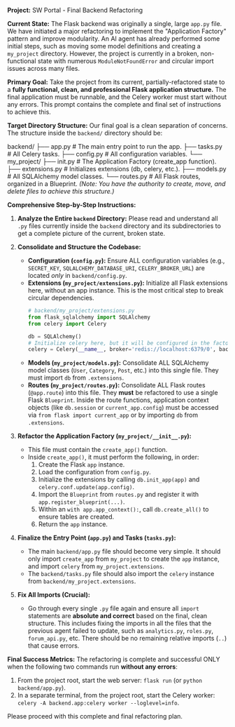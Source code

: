 **Project:** SW Portal - Final Backend Refactoring

**Current State:**
The Flask backend was originally a single, large `app.py` file. We have initiated a major refactoring to implement the "Application Factory" pattern and improve modularity. An AI agent has already performed some initial steps, such as moving some model definitions and creating a `my_project` directory. However, the project is currently in a broken, non-functional state with numerous `ModuleNotFoundError` and circular import issues across many files.

**Primary Goal:**
Take the project from its current, partially-refactored state to a **fully functional, clean, and professional Flask application structure.** The final application must be runnable, and the Celery worker must start without any errors. This prompt contains the complete and final set of instructions to achieve this.

**Target Directory Structure:**
Our final goal is a clean separation of concerns. The structure inside the `backend/` directory should be:

backend/
├── app.py              # The main entry point to run the app.
├── tasks.py            # All Celery tasks.
├── config.py           # All configuration variables.
└── my_project/
├── init.py     # The Application Factory (create_app function).
├── extensions.py   # Initializes extensions (db, celery, etc.).
├── models.py       # All SQLAlchemy model classes.
└── routes.py       # All Flask routes, organized in a Blueprint.
*(Note: You have the authority to create, move, and delete files to achieve this structure.)*

**Comprehensive Step-by-Step Instructions:**

1.  **Analyze the Entire `backend` Directory:** Please read and understand all `.py` files currently inside the `backend` directory and its subdirectories to get a complete picture of the current, broken state.

2.  **Consolidate and Structure the Codebase:**
    *   **Configuration (`config.py`):** Ensure ALL configuration variables (e.g., `SECRET_KEY`, `SQLALCHEMY_DATABASE_URI`, `CELERY_BROKER_URL`) are located *only* in `backend/config.py`.
    *   **Extensions (`my_project/extensions.py`):** Initialize all Flask extensions here, without an app instance. This is the most critical step to break circular dependencies.
        ```python
        # backend/my_project/extensions.py
        from flask_sqlalchemy import SQLAlchemy
        from celery import Celery

        db = SQLAlchemy()
        # Initialize celery here, but it will be configured in the factory
        celery = Celery(__name__, broker='redis://localhost:6379/0', backend='redis://localhost:6379/0')
        ```
    *   **Models (`my_project/models.py`):** Consolidate ALL SQLAlchemy model classes (`User`, `Category`, `Post`, etc.) into this single file. They must import `db` from `.extensions`.
    *   **Routes (`my_project/routes.py`):** Consolidate ALL Flask routes (`@app.route`) into this file. They **must** be refactored to use a single Flask `Blueprint`. Inside the route functions, application context objects (like `db.session` or `current_app.config`) must be accessed via `from flask import current_app` or by importing `db` from `.extensions`.

3.  **Refactor the Application Factory (`my_project/__init__.py`):**
    *   This file must contain the `create_app()` function.
    *   Inside `create_app()`, it must perform the following, in order:
        1.  Create the Flask `app` instance.
        2.  Load the configuration from `config.py`.
        3.  Initialize the extensions by calling `db.init_app(app)` and `celery.conf.update(app.config)`.
        4.  Import the `Blueprint` from `routes.py` and register it with `app.register_blueprint(...)`.
        5.  Within an `with app.app_context():`, call `db.create_all()` to ensure tables are created.
        6.  Return the `app` instance.

4.  **Finalize the Entry Point (`app.py`) and Tasks (`tasks.py`):**
    *   The main `backend/app.py` file should become very simple. It should only import `create_app` from `my_project` to create the `app` instance, and import `celery` from `my_project.extensions`.
    *   The `backend/tasks.py` file should also import the `celery` instance from `backend/my_project.extensions`.

5.  **Fix All Imports (Crucial):**
    *   Go through every single `.py` file again and ensure all `import` statements are **absolute and correct** based on the final, clean structure. This includes fixing the imports in all the files that the previous agent failed to update, such as `analytics.py`, `roles.py`, `forum_api.py`, etc. There should be no remaining relative imports (`..`) that cause errors.

**Final Success Metrics:**
The refactoring is complete and successful ONLY when the following two commands run **without any errors**:

1.  From the project root, start the web server: `flask run` (or `python backend/app.py`).
2.  In a separate terminal, from the project root, start the Celery worker: `celery -A backend.app:celery worker --loglevel=info`.

Please proceed with this complete and final refactoring plan.